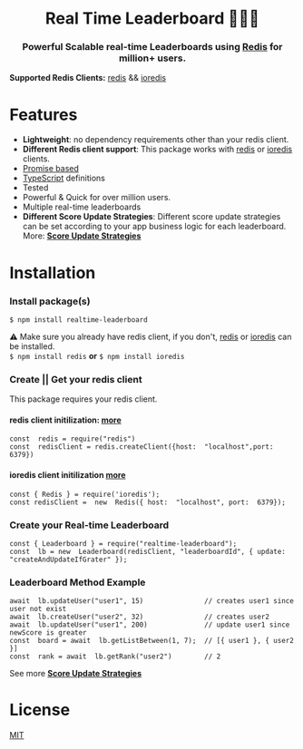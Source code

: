 <h1 align="center" style="border-bottom: none">Real Time Leaderboard 🥇🥈🥉</h1>
<h3 align="center">Powerful Scalable real-time Leaderboards using <a href="https://redis.io">Redis</a> for million+ users.</h3>
<b>Supported Redis Clients:</b> <a href="https://www.npmjs.com/package/redis">redis</a> && <a href="https://www.npmjs.com/package/ioredis">ioredis</a>

# Features

- **Lightweight**: no dependency requirements other than your redis client.
- **Different Redis client support**: This package works with <a href="https://www.npmjs.com/package/redis">redis</a> or <a href="https://www.npmjs.com/package/ioredis">ioredis</a> clients.
- <a href="https://developer.mozilla.org/en-US/docs/Web/JavaScript/Reference/Global_Objects/Promise">Promise based</a>
- <a href="https://www.typescriptlang.org/">TypeScript</a> definitions
- Tested
- Powerful & Quick for over million users.
- Multiple real-time leaderboards
- **Different Score Update Strategies**: Different score update strategies can be set according to your app business logic for each leaderboard. More: **<a href="">Score Update Strategies</a>**

# Installation

### Install package(s)

`$ npm install realtime-leaderboard`

⚠️ Make sure you already have redis client, if you don't, <a href="https://www.npmjs.com/package/redis">redis</a> or <a href="https://www.npmjs.com/package/ioredis">ioredis</a> can be installed.
<br>
`$ npm install redis` **or** `$ npm install ioredis`

### Create || Get your redis client

This package requires your redis client.

#### redis client initilization: <a href="https://www.npmjs.com/package/redis">more</a>

```
const  redis = require("redis")
const  redisClient = redis.createClient({host:  "localhost",port:  6379})
```

#### ioredis client initilization <a href="https://www.npmjs.com/package/ioredis">more</a>

```
const { Redis } = require('ioredis');
const redisClient =  new  Redis({ host:  "localhost", port:  6379});
```

### Create your Real-time Leaderboard

```
const { Leaderboard } = require("realtime-leaderboard");
const  lb = new  Leaderboard(redisClient, "leaderboardId", { update: "createAndUpdateIfGrater" });
```

### Leaderboard Method Example

```
await  lb.updateUser("user1", 15) 				// creates user1 since user not exist
await  lb.createUser("user2", 32) 				// creates user2
await  lb.updateUser("user1", 200) 				// update user1 since newScore is greater
const  board = await  lb.getListBetween(1, 7); 	// [{ user1 }, { user2 }]
const  rank = await  lb.getRank("user2")		// 2
```

See more **<a href="">Score Update Strategies</a>**

# License

[MIT](https://github.com/CanerSezgin/realtime-leaderboard/blob/master/LICENSE)
